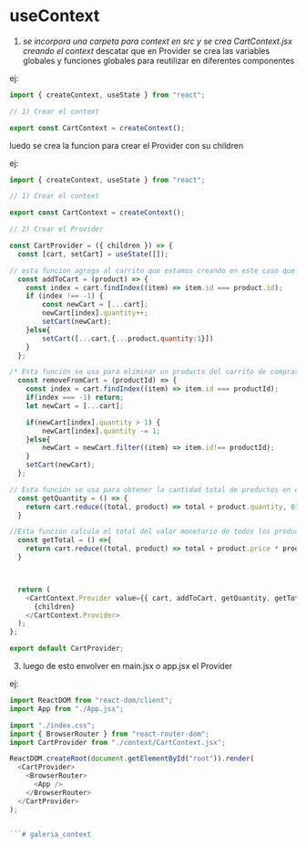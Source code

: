 # useContext

1. *se incorpora una carpeta para context en src y se crea CartContext.jsx creando el context*
descatar que en Provider se crea las variables globales y funciones globales para reutilizar en diferentes componentes

ej: 
```js
import { createContext, useState } from "react";

// 1) Crear el context

export const CartContext = createContext();
```
luedo se crea la funcion para crear el Provider con su children 

ej:
```js
import { createContext, useState } from "react";

// 1) Crear el context

export const CartContext = createContext();

// 2) Crear el Provider

const CartProvider = ({ children }) => {
  const [cart, setCart] = useState([]);

// esta funcion agrega al carrito que estamos creando en este caso que se guardara en cart
  const addToCart = (product) => {
    const index = cart.findIndex((item) => item.id === product.id);
    if (index !== -1) {
        const newCart = [...cart];
        newCart[index].quantity++;
        setCart(newCart);
    }else{
        setCart([...cart,{...product,quantity:1}])
    }
  };

/* Esta función se usa para eliminar un producto del carrito de compras. El carrito es un array de objetos, donde cada objeto representa un producto con su id y quantity (cantidad en el carrito).*/
  const removeFromCart = (productId) => {
    const index = cart.findIndex((item) => item.id === productId);
    if(index === -1) return;
    let newCart = [...cart];

    if(newCart[index].quantity > 1) {
        newCart[index].quantity -= 1;
    }else{
        newCart = newCart.filter((item) => item.id!== productId);
    }
    setCart(newCart);
  };

// Esta función se usa para obtener la cantidad total de productos en el carrito.
  const getQuantity = () => {
    return cart.reduce((total, product) => total + product.quantity, 0);
  }

//Esta función calcula el total del valor monetario de todos los productos en el carrito. 
  const getTotal = () =>{
    return cart.reduce((total, product) => total + product.price * product.quantity, 0);
  }



  return (
    <CartContext.Provider value={{ cart, addToCart, getQuantity, getTotal, removeFromCart }}>
      {children}
    </CartContext.Provider>
  );
};

export default CartProvider;

```

3. luego de esto envolver en main.jsx o app.jsx el Provider

ej:

```js
import ReactDOM from "react-dom/client";
import App from "./App.jsx";

import "./index.css";
import { BrowserRouter } from "react-router-dom";
import CartProvider from "./context/CartContext.jsx";

ReactDOM.createRoot(document.getElementById("root")).render(
  <CartProvider>
    <BrowserRouter>
      <App />
    </BrowserRouter>
  </CartProvider>
);


```# galeria_context
